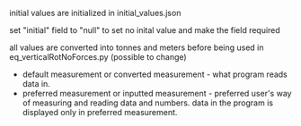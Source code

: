 initial values are initialized in initial_values.json

set "initial" field to "null" to set no inital value and make the field required

all values are converted into tonnes and meters before being used in eq_verticalRotNoForces.py (possible to change)

* default measurement or converted measurement - what program reads data in.
* preferred measurement or inputted measurement - preferred user's way of measuring and reading data and numbers. data in the program is displayed only in preferred measurement.